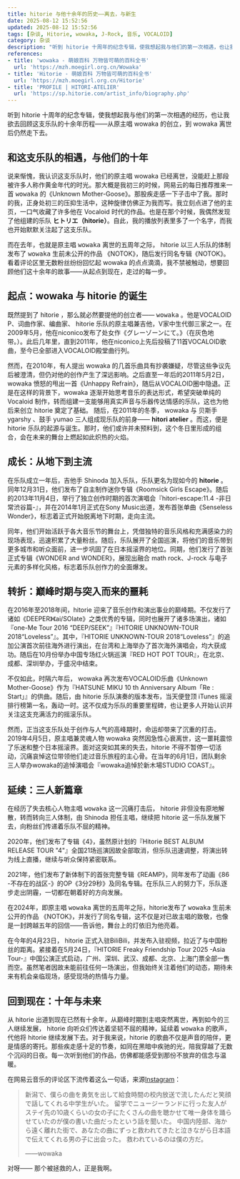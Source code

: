 ```yaml
---
title: hitorie 与他十余年的历史——离去，与新生
date: 2025-08-12 15:52:56
updated: 2025-08-12 15:52:56
tags: [杂谈, Hitorie, wowaka, J-Rock, 音乐, VOCALOID]
category: 杂谈
description: "听到 hitorie 十周年的纪念专辑，使我想起我与他们的第一次相遇，也让我欲去回顾这支乐队的十余年历程——从原主唱 wowaka 的创立，到 wowaka 离世后仍然走下去。"
references:
- title: 'wowaka - 萌娘百科 万物皆可萌的百科全书'
  url: 'https://mzh.moegirl.org.cn/Wowaka'
- title: 'Hitorie - 萌娘百科 万物皆可萌的百科全书'
  url: 'https://mzh.moegirl.org.cn/Hitorie'
- title: 'PROFILE | HITORI-ATELIER'
  url: 'https://sp.hitorie.com/artist_info/biography.php'
---
```


听到 hitorie 十周年的纪念专辑，使我想起我与他们的第一次相遇的经历，也让我欲去回顾这支乐队的十余年历程——从原主唱 wowaka 的创立，到 wowaka 离世后仍然走下去。

## 和这支乐队的相遇，与他们的十年

说来惭愧，我认识这支乐队时，他们的原主唱 wowaka 已经离世，没能赶上那段被许多人称作黄金年代的时光。那大概是我初三的时候，网易云的每日推荐推来一首 <kbd>wowaka</kbd> 的《Unknown Mother-Goose》。那股疾走感一下子击中了我。那时的我，正身处初三的压抑生活中，这种旋律仿佛正为我而写。我立刻点进了他的主页，一口气收藏了许多他在 Vocaloid 时代的作品。也是在那个时候，我偶然发现了他组建的乐队 **ヒトリエ（hitorie）**。自此，我的播放列表里多了一个名字，而我也开始默默关注起了这支乐队。

而在去年，也就是原主唱 <kbd>wowaka</kbd> 离世的五周年之际， hitorie 以三人乐队的体制发布了 <kbd>wowaka</kbd> 生前未公开的作品 《NOTOK》，随后发行同名专辑《NOTOK》。看着评论区里无数粉丝纷纷回忆起 wowaka 的点点滴滴，我不禁被触动，想要回顾他们这十余年的故事——从起点到现在，走过的每一步。

## 起点：wowaka 与 hitorie 的诞生

既然提到了 hitorie ，那么就必然要提他的创立者—— <kbd>wowaka</kbd> 。他是VOCALOID P、词曲作家、编曲家、 hitorie 乐队的原主唱兼吉他，V家中生代御三家之一。在2009年5月，他在niconico发布了处女作《グレーゾーンにて。》（在灰色地带。）。此后几年里，直到2011年，他在niconico上先后投稿了11首VOCALOID歌曲，至今已全部进入VOCALOID殿堂曲行列。

然而，在2010年，有人提出 wowaka 的几首乐曲具有抄袭嫌疑，尽管这些争议先后被澄清，但仍对他的创作产生了深远影响。之后直至一年后的2011年5月2日，wowaka 愤怒的甩出一首《Unhappy Refrain》，随后从VOCALOID圈中隐退。正是在这样的背景下，wowaka 逐渐开始思考音乐的表达形式，希望突破单纯的 Vocaloid 制作，转而组建一支能够用真实声音与乐器传达情感的乐队，这也为他后来创立 hitorie 奠定了基础。
随后，在2011年的冬季， wowaka 与 贝斯手 ygarshy 、鼓手 yumao 三人组成现乐队的前身—— **hitori atelier** 。而这，便是 hitorie 乐队的起源与诞生。那时，他们或许并未预料到，这个冬日里形成的组合，会在未来的舞台上燃起如此炽热的火焰。

## 成长：从地下到主流

在乐队成立一年后，吉他手 Shinoda 加入乐队，乐队更名为现如今的 **hitorie** 。同年12月31日，他们发布了自主制作迷你专辑《Roomsick Girls Escape》。随后的2013年11月4日，举行了独立创作时期的首次演唱会『hitori-escape:11.4 -非日常渋谷篇-』，并在2014年1月正式在Sony Music出道，发布首张单曲《Senseless Wonder》，标志着正式开始脱离地下时期，走向主流。

同年，他们开始活跃于各大音乐节的舞台上，凭借独特的音乐风格和充满感染力的现场表现，迅速积累了大量粉丝。随后，乐队展开了全国巡演，将他们的音乐带到更多城市和听众面前，进一步巩固了在日本摇滚界的地位。同期，他们发行了首张正式专辑《WONDER and WONDER》，展现出融合 math rock、J-rock 与电子元素的多样化风格，标志着乐队创作力的全面爆发。

## 转折：巅峰时期与突入而来的噩耗

  在2016年至2018年间，hitorie 迎来了音乐创作和演出事业的巅峰期。不仅发行了诸如《DEEPER》《ai/SOlate》之类优秀的专辑，同时也展开了诸多场演出，诸如『one-Me Tour 2016 “DEEP/SEEK”』『HITORIE UNKNOWN-TOUR 2018“Loveless”』。其中，『HITORIE UNKNOWN-TOUR 2018“Loveless”』的追加公演首次前往海外进行演出，在台湾和上海举办了首次海外演唱会，均大获成功。随后在10月份举办中国专场红火锅巡演『RED HOT POT TOUR』，在北京、成都、深圳举办，于盛况中结束。

不仅如此，时隔六年后， wowaka 再次发布VOCALOID乐曲《Unknown Mother-Goose》作为『HATSUNE MIKU 10 th Anniversary Album「Re : Start」』的供曲。随后，由 hitorie 乐队演奏的版本发布，当天便登顶 iTunes 摇滚排行榜第一名，轰动一时。这不仅成为乐队的重要里程碑，也让更多人开始认识并关注这支充满活力的摇滚乐队。

然而，正当这支乐队处于创作与人气的高峰期时，命运却带来了沉重的打击。2019年4月5日，原主唱兼灵魂人物 wowaka 突然因急性心衰离世，这一噩耗震惊了乐迷和整个日本摇滚界。面对这突如其来的失去，hitorie 不得不暂停一切活动，沉痛哀悼这位带领他们走过音乐旅程的主心骨。在当年的6月1日，团队剩余三人举办wowaka的追悼演唱会『wowaka追悼於新木場STUDIO COAST』。

## 延续：三人新篇章

在经历了失去核心人物主唱 <kbd>wowaka</kbd> 这一沉痛打击后， hitorie 非但没有原地解散，转而转向三人体制，由 Shinoda 担任主唱，继续把 hitorie 这一乐队发展下去，向粉丝们传递着乐队不屈的精神。

2020年，他们发布了专辑《4》，虽然原计划的『Hitorie BEST ALBUM RELEASE TOUR "4"』全国21场巡演因故全部取消，但乐队迅速调整，将演出转为线上直播，继续与听众保持紧密联系。

2021年，他们发布了新体制下的首张完整专辑《REAMP》，同年发布了动画《86 -不存在的战区-》的OP《3分29秒》及同名专辑。在乐队三人的努力下，乐队逐步走出阴霾，一切都在朝着好的方向发展。

在2024年，即原主唱 <kbd>wowaka</kbd> 离世的五周年之际，hitorie发布了 <kbd>wowaka</kbd> 生前未公开的作品 《NOTOK》，并发行了同名专辑，这不仅是对已故主唱的致敬，也像是一封跨越五年的回信——告诉他，舞台上的灯依旧为他亮着。

在今年的4月23日， hitorie 正式入驻BiliBili，并发布入驻视频，拉近了与中国粉丝的距离。紧接着在5月24日，『HITORIE Freaky Friendship Tour 2025 -Asia Tour-』中国公演正式启动，广州、深圳、武汉、成都、北京、上海门票全部一售而空。虽然笔者因故未能前往任何一场演出，但我始终关注着他们的动态，期待未来有机会亲临现场，感受现场的热情与力量。

## 回到现在：十年与未来

从 hitorie 出道到现在已然有十余年，从巅峰时期到主唱突然离世，再到如今的三人继续发展， hitorie 向听众们传达着坚韧不屈的精神，延续着 <kbd>wowaka</kbd> 的歌声，代他将 hitorie 继续发展下去。对于我来说，hitorie 的歌曲不仅是声音的陪伴，更是情感的寄托。那些疾走感十足的节奏，如同在黑暗中疾驰的光，陪我穿越了无数个沉闷的日夜。每一次听到他们的作品，仿佛都能感受到那份不放弃的信念与温暖。

在网易云音乐的评论区下流传着这么一句话，来源[Instagram](https://www.instagram.com/p/BotkLuCD4dc/)：

> 新潟で、僕らの曲を勇気を出して給食時間の校内放送で流したんだと笑顔で話してくれる中学生がいた。 
> 留学でニュージーランドに行った友人がステイ先の10歳くらいの女の子にたくさんの曲を聴かせて唯一身体を踊らせていたのが僕の書いた曲だったという話を聞いた。 
> 中国内陸部、海から遠く離れた街で、あなたの曲にずっと救われてきたと泣きながら日本語で伝えてくれる男の子に出会った。 
> 救われているのは僕の方だ。
> 
> ——wowaka

对呀—— 
那个被拯救的人，正是我啊。
